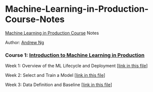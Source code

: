 # Machine-Learning-in-Production-Course-Notes
[Machine Learning in Production Course](https://www.coursera.org/specializations/machine-learning-engineering-for-production-mlops) Notes

Author: [Andrew Ng](https://www.coursera.org/instructor/andrewng)

### Course 1: [Introduction to Machine Learning in Production](https://www.coursera.org/learn/introduction-to-machine-learning-in-production)

Week 1: Overview of the ML Lifecycle and Deployment [[link in this file](https://github.com/damminhtien/Machine-Learning-in-Production-Course-Notes/blob/main/Week1.md)]

Week 2: Select and Train a Model [[link in this file](https://github.com/damminhtien/Machine-Learning-in-Production-Course-Notes/blob/main/Week2.md)]

Week 3: Data Definition and Baseline [[link in this file](https://github.com/damminhtien/Machine-Learning-in-Production-Course-Notes/blob/main/Week3.md)]
